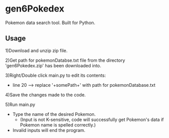 # gen6Pokedex
Pokemon data search tool. Built for Python.

## Usage

1)Download and unzip zip file.

2)Get path for pokemonDatabse.txt file from the directory 'gen6Pokedex.zip' has been downloaded into.

3)Right/Double click main.py to edit its contents:
 - line 20 --> replace '+somePath+' with path for pokemonDatabase.txt
 
4)Save the changes made to the code.

5)Run main.py
  - Type the name of the desired Pokemon.
      - (Input is not K-sensitive, code will successfully get Pokemon's data if Pokemon name is spelled correctly.)
  - Invalid inputs will end the program.
